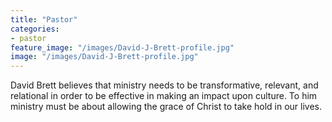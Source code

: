 ```yaml
---
title: "Pastor"
categories:
- pastor
feature_image: "/images/David-J-Brett-profile.jpg"
image: "/images/David-J-Brett-profile.jpg"
---
```

David Brett believes that ministry needs to be transformative, relevant, and relational in order to be effective in making an impact upon culture. To him ministry must be about allowing the grace of Christ to take hold in our lives.